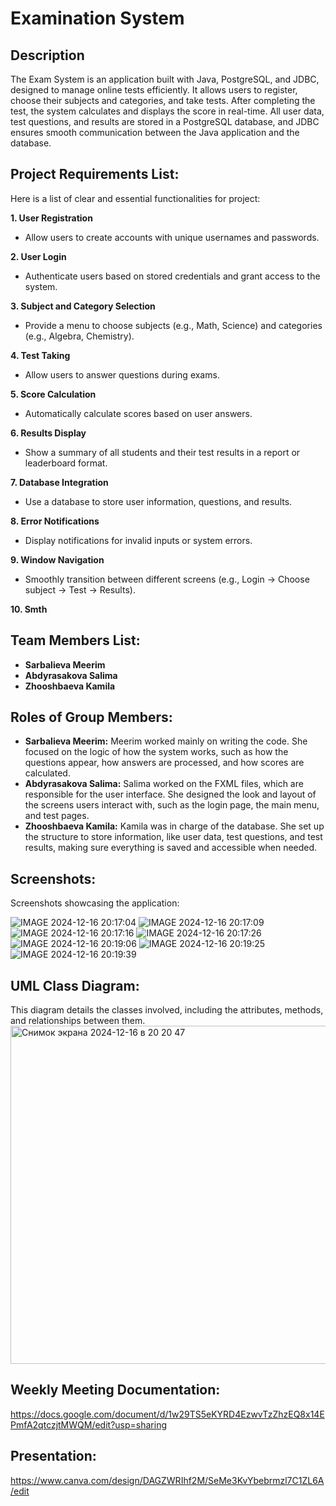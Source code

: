 # Examination System


## Description
The Exam System is an application built with Java, PostgreSQL, and JDBC, designed to manage online tests efficiently. It allows users to register, choose their subjects and categories, and take tests. After completing the test, the system calculates and displays the score in real-time. All user data, test questions, and results are stored in a PostgreSQL database, and JDBC ensures smooth communication between the Java application and the database.


## Project Requirements List:
Here is a list of clear and essential functionalities for project:

**1. User Registration**
   - Allow users to create accounts with unique usernames and passwords.

**2. User Login**
   - Authenticate users based on stored credentials and grant access to the system.

**3. Subject and Category Selection**
   - Provide a menu to choose subjects (e.g., Math, Science) and categories (e.g., Algebra, Chemistry).

**4. Test Taking**
   - Allow users to answer questions during exams.

**5. Score Calculation**
   - Automatically calculate scores based on user answers.

**6. Results Display**
   - Show a summary of all students and their test results in a report or leaderboard format.

**7. Database Integration**
   - Use a database to store user information, questions, and results.

**8. Error Notifications**
   - Display notifications for invalid inputs or system errors.

**9. Window Navigation**
   - Smoothly transition between different screens (e.g., Login → Choose subject → Test → Results).

**10. Smth**
   

## Team Members List:
+ **Sarbalieva Meerim**
+ **Abdyrasakova Salima**
+ **Zhooshbaeva Kamila**


## Roles of Group Members:
+ **Sarbalieva Meerim:** Meerim worked mainly on writing the code. She focused on the logic of how the system works, such as how the questions appear, how answers are processed, and how scores are calculated.
+ **Abdyrasakova Salima:** Salima worked on the FXML files, which are responsible for the user interface. She designed the look and layout of the screens users interact with, such as the login page, the main menu, and test pages.
+ **Zhooshbaeva Kamila:** Kamila was in charge of the database. She set up the structure to store information, like user data, test questions, and test results, making sure everything is saved and accessible when needed.


## Screenshots:
Screenshots showcasing the application:

![IMAGE 2024-12-16 20:17:04](https://github.com/user-attachments/assets/46fb44fd-de2d-4dd3-bdc4-fa680bbcef3e)
![IMAGE 2024-12-16 20:17:09](https://github.com/user-attachments/assets/08223387-00d0-458f-a678-952229c33b00)
![IMAGE 2024-12-16 20:17:16](https://github.com/user-attachments/assets/b45545b8-fbe7-442d-ba75-35b60c0101d6)
![IMAGE 2024-12-16 20:17:26](https://github.com/user-attachments/assets/358a2a4a-0c34-4f81-9f58-cb0d0bb83e0a)
![IMAGE 2024-12-16 20:19:06](https://github.com/user-attachments/assets/fc91315e-1fdd-4470-877e-ffed557738da)
![IMAGE 2024-12-16 20:19:25](https://github.com/user-attachments/assets/e3f1040b-7c87-4e8e-9134-ecf1b2ab82d3)
![IMAGE 2024-12-16 20:19:39](https://github.com/user-attachments/assets/aac76de2-4003-49b5-87f2-3c3a61d99f05)


## UML Class Diagram:
This diagram details the classes involved, including the attributes, methods, and relationships between them.
<img width="541" alt="Снимок экрана 2024-12-16 в 20 20 47" src="https://github.com/user-attachments/assets/7044dc7e-f5b1-4a8f-9a2b-c49746fc0b17" />


## Weekly Meeting Documentation:
https://docs.google.com/document/d/1w29TS5eKYRD4EzwvTzZhzEQ8x14EPmfA2qtczjtMWQM/edit?usp=sharing

## Presentation:
https://www.canva.com/design/DAGZWRIhf2M/SeMe3KvYbebrmzl7C1ZL6A/edit

